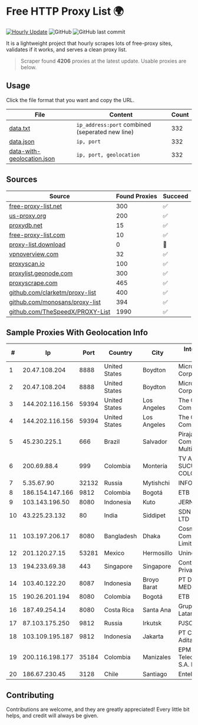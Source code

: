 
# Free HTTP Proxy List 🌍

[![Hourly Update](https://github.com/mertguvencli/http-proxy-list/actions/workflows/main.yml/badge.svg?branch=main)](https://github.com/mertguvencli/http-proxy-list/actions/workflows/main.yml)
![GitHub](https://img.shields.io/github/license/mertguvencli/http-proxy-list)
![GitHub last commit](https://img.shields.io/github/last-commit/mertguvencli/http-proxy-list)

It is a lightweight project that hourly scrapes lots of free-proxy sites, validates if it works, and serves a clean proxy list.


> Scraper found **4206** proxies at the latest update. Usable proxies are below.

## Usage

Click the file format that you want and copy the URL.


|File|Content|Count|
|----|-------|-----|
|[data.txt](https://raw.githubusercontent.com/mertguvencli/http-proxy-list/main/proxy-list/data.txt)|`ip_address:port` combined (seperated new line)|332|
|[data.json](https://raw.githubusercontent.com/mertguvencli/http-proxy-list/main/proxy-list/data.json)|`ip, port`|332|
|[data-with-geolocation.json](https://raw.githubusercontent.com/mertguvencli/http-proxy-list/main/proxy-list/data-with-geolocation.json)|`ip, port, geolocation`|332|

## Sources

|Source|Found Proxies|Succeed|
|------|-------------|-------|
|[free-proxy-list.net](https://free-proxy-list.net)|300|✅|
|[us-proxy.org](https://www.us-proxy.org)|200|✅|
|[proxydb.net](http://proxydb.net)|15|✅|
|[free-proxy-list.com](https://free-proxy-list.com/?page=&port=&type%5B%5D=http&type%5B%5D=https&up_time=0&search=Search)|10|✅|
|[proxy-list.download](https://www.proxy-list.download/HTTP)|0|🚫|
|[vpnoverview.com](https://vpnoverview.com/privacy/anonymous-browsing/free-proxy-servers)|32|✅|
|[proxyscan.io](https://www.proxyscan.io)|100|✅|
|[proxylist.geonode.com](https://proxylist.geonode.com/api/proxy-list?limit=300&page=1&sort_by=lastChecked&sort_type=desc&protocols=http,https)|300|✅|
|[proxyscrape.com](https://api.proxyscrape.com/v2/?request=displayproxies&protocol=http&timeout=10000&country=all&ssl=all&anonymity=all)|465|✅|
|[github.com/clarketm/proxy-list](https://raw.githubusercontent.com/clarketm/proxy-list/master/proxy-list-raw.txt)|400|✅|
|[github.com/monosans/proxy-list](https://raw.githubusercontent.com/monosans/proxy-list/main/proxies/http.txt)|394|✅|
|[github.com/TheSpeedX/PROXY-List](https://raw.githubusercontent.com/TheSpeedX/PROXY-List/master/http.txt)|1990|✅|


## Sample Proxies With Geolocation Info

|#|Ip|Port|Country|City|Internet Service Provider|
|-|--|----|-------|----|-------------------------|
|1|20.47.108.204|8888|United States|Boydton|Microsoft Corporation|
|2|20.47.108.204|8888|United States|Boydton|Microsoft Corporation|
|3|144.202.116.156|59394|United States|Los Angeles|The Constant Company|
|4|144.202.116.156|59394|United States|Los Angeles|The Constant Company|
|5|45.230.225.1|666|Brazil|Salvador|PirajaNet Servico de Comunicacao Multimidia EIRELI|
|6|200.69.88.4|999|Colombia|Montería|TV AZTECA SUCURSAL COLOMBIA|
|7|5.35.67.90|32132|Russia|Mytishchi|INFOLINE|
|8|186.154.147.166|9812|Colombia|Bogotá|ETB - Colombia|
|9|103.143.196.50|8080|Indonesia|Kuto|JERNIHNETWORK|
|10|43.225.23.132|80|India|Siddipet|SDN TELECOM PVT LTD|
|11|103.197.206.17|8080|Bangladesh|Dhaka|Cosmopolitan Communications Limited|
|12|201.120.27.15|53281|Mexico|Hermosillo|Uninet S.A. de C.V|
|13|194.233.69.38|443|Singapore|Singapore|Contabo Asia Private Limited|
|14|103.40.122.20|8087|Indonesia|Broyo Barat|PT DINAMIKA MEDIAKOM|
|15|190.26.201.194|8080|Colombia|Bogotá|ETB - Colombia|
|16|187.49.254.14|8080|Costa Rica|Santa Ana|Grupo Konectiva Latam S.A|
|17|87.103.175.250|9812|Russia|Irkutsk|PJSC Rostelecom|
|18|103.109.195.187|9812|Indonesia|Jakarta|PT Cyberindo Aditama|
|19|200.116.198.177|35184|Colombia|Manizales|EPM Telecomunicaciones S.A. E.S.P|
|20|186.67.230.45|3128|Chile|Santiago|Entel Chile S.A.|



## Contributing

Contributions are welcome, and they are greatly appreciated! Every
little bit helps, and credit will always be given.

